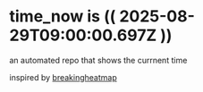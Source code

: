 # time_now is (( 2025-08-29T09:00:00.697Z ))

an automated repo that shows the currnent time

inspired by [breakingheatmap](https://github.com/breakingheatmap/breakingheatmap)